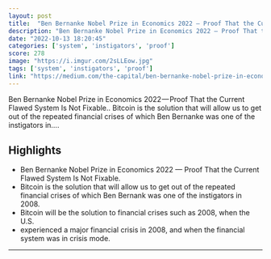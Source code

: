 ```yaml
---
layout: post
title:  "Ben Bernanke Nobel Prize in Economics 2022 — Proof That the Current Flawed System Is Not Fixable. Bitcoin is the solution that will allow us to get out of the repeated financial crises of which Ben Bernanke was one of the instigators in 2008."
description: "Ben Bernanke Nobel Prize in Economics 2022 — Proof That the Current Flawed System Is Not Fixable.. Bitcoin is the solution that will allow us to get out of the repeated financial crises of which Ben Bernanke was one of the instigators in…."
date: "2022-10-13 18:20:45"
categories: ['system', 'instigators', 'proof']
score: 278
image: "https://i.imgur.com/2sLLEow.jpg"
tags: ['system', 'instigators', 'proof']
link: "https://medium.com/the-capital/ben-bernanke-nobel-prize-in-economics-2022-proof-that-the-current-flawed-system-is-not-fixable-5d6b0660f7ae"
---
```


Ben Bernanke Nobel Prize in Economics 2022 — Proof That the Current Flawed System Is Not Fixable.. Bitcoin is the solution that will allow us to get out of the repeated financial crises of which Ben Bernanke was one of the instigators in….

## Highlights

- Ben Bernanke Nobel Prize in Economics 2022 — Proof That the Current Flawed System Is Not Fixable.
- Bitcoin is the solution that will allow us to get out of the repeated financial crises of which Ben Bernank was one of the instigators in 2008.
- Bitcoin will be the solution to financial crises such as 2008, when the U.S.
- experienced a major financial crisis in 2008, and when the financial system was in crisis mode.

---
